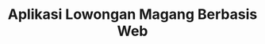 ---
code: PBL-109
name: RAIN (Ready for Internship)
title: Aplikasi Lowongan Magang Berbasis Web
tags:
  - Laravel
  - PHP
manpro: 122277-noper
cover: ./cover.png
link: https://pbl.polibatam.ac.id/pamerin/detail.php?title=aplikasi-lowongan-magang-berbasis-web&id=MjU1OA==&ta=NQ==&id_tim=MjgyMA==
team:
  - 4342401034-wasyn
  - 4342401042-aidil
  - 4342401047-indria
  - 4342401050-desta
  - 4342401056-winda
  - 4342401060-eric
---